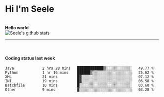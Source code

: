 <h1>Hi I'm Seele</h1>
<br>
<b> Hello world</b>
<br>
<img src="https://github-readme-stats.vercel.app/api?username=Seele0oO&show_icons=true&icon_color=0366d6&bg_color=ffffff&hide_title=true&hide=contribs&include_all_commits=true" alt="Seele's github stats"/>
<hr>
<br>
<h4>Coding status last week </h4>

<!--START_SECTION:waka-->

```text
Java             2 hrs 28 mins   ████████████▒░░░░░░░░░░░░   49.77 %
Python           1 hr 16 mins    ██████▒░░░░░░░░░░░░░░░░░░   25.62 %
XML              21 mins         █▓░░░░░░░░░░░░░░░░░░░░░░░   07.12 %
INI              19 mins         █▓░░░░░░░░░░░░░░░░░░░░░░░   06.58 %
Batchfile        10 mins         █░░░░░░░░░░░░░░░░░░░░░░░░   03.60 %
Other            9 mins          ▓░░░░░░░░░░░░░░░░░░░░░░░░   03.28 %
```

<!--END_SECTION:waka-->
<br>

